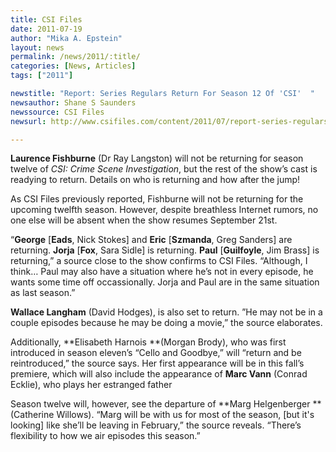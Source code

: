 ```yaml
---
title: CSI Files
date: 2011-07-19
author: "Mika A. Epstein"
layout: news
permalink: /news/2011/:title/
categories: [News, Articles]
tags: ["2011"]

newstitle: "Report: Series Regulars Return For Season 12 Of 'CSI'  "
newsauthor: Shane S Saunders
newssource: CSI Files
newsurl: http://www.csifiles.com/content/2011/07/report-series-regulars-return-for-season-12-of-csi/

---
```


**Laurence Fishburne** (Dr Ray Langston) will not be returning for season twelve of *CSI: Crime Scene Investigation*, but the rest of the show’s cast is readying to return. Details on who is returning and how after the jump!

As CSI Files previously reported, Fishburne will not be returning for the upcoming twelfth season. However, despite breathless Internet rumors, no one else will be absent when the show resumes September 21st.

“**George** [**Eads**, Nick Stokes] and **Eric** [**Szmanda**, Greg Sanders] are returning. **Jorja** [**Fox**, Sara Sidle] is returning. **Paul** [**Guilfoyle**, Jim Brass] is returning,” a source close to the show confirms to CSI Files. “Although, I think… Paul may also have a situation where he’s not in every episode, he wants some time off occassionally. Jorja and Paul are in the same situation as last season.”

**Wallace Langham** (David Hodges), is also set to return. ”He may not be in a couple episodes because he may be doing a movie,” the source elaborates.

Additionally, **Elisabeth Harnois **(Morgan Brody), who was first introduced in season eleven’s “Cello and Goodbye,” will “return and be reintroduced,” the source says. Her first appearance will be in this fall’s premiere, which will also include the appearance of **Marc Vann** (Conrad Ecklie), who plays her estranged father

Season twelve will, however, see the departure of **Marg Helgenberger **(Catherine Willows). “Marg will be with us for most of the season, [but it's looking] like she’ll be leaving in February,” the source reveals. “There’s flexibility to how we air episodes this season.”
